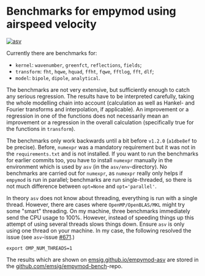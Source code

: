 # Benchmarks for empymod using airspeed velocity

[![asv](http://img.shields.io/badge/benchmarked%20by-asv-blue.svg?style=flat)](http://emsig.github.io/empymod-asv/)

Currently there are benchmarks for:

   - `kernel`: `wavenumber`, `greenfct`, `reflections`, `fields`;
   - `transform`: `fht`, `hqwe`, `hquad`, `ffht`, `fqwe`, `fftlog`, `fft`,
     `dlf`;
   - `model`: `bipole`, `dipole`, `analytical`.

The benchmarks are not very extensive, but sufficiently enough to catch any
serious regression. The results have to be interpreted carefully, taking the
whole modelling chain into account (calculation as well as Hankel- and Fourier
transforms and interpolation, if applicable). An improvement or a regression in
one of the functions does not necessarily mean an improvement or a regression
in the overall calculation (specifically true for the functions in
`transform`).

The benchmarks only work backwards until a bit before `v1.2.0` (`a1dbe8ef` to
be precise). Before, `numexpr` was a mandatory requirement but it was not in
the `requirements.txt` and is not installed. If you want to run the benchmarks
for earlier commits too, you have to install `numexpr` manually in the
environment which is used by `asv` (in the `asv/env`-directory). No benchmarks
are carried out for `numexpr`, as `numexpr` really only helps if `empymod` is
run in parallel; benchmarks are run single-threaded, so there is not much
difference between `opt=None` and `opt='parallel'`.

In theory `asv` does not know about threading, everything is run with a single
thread. However, there are cases where `OpenMP/OpenBLAS/MKL` might try some
"smart" threading. On my machine, three benchmarks immediately send the CPU
usage to 100%. However, instead of speeding things up this attempt of using
several threads slows things down. Ensure `asv` is only using one thread on
your machine. In my case, the following resolved the issue (see `asv`-issue
[#671](https://github.com/airspeed-velocity/asv/issues/671).)

```
export OMP_NUM_THREADS=1
```

The results which are shown on
[emsig.github.io/empymod-asv](http://emsig.github.io/empymod-asv/) are stored in the
[github.com/emsig/empymod-bench](http://github.com/emsig/empymod-bench)-repo.
